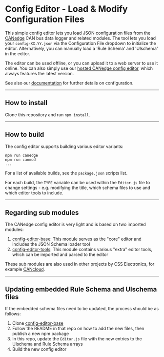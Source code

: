 # Config Editor - Load & Modify Configuration Files

This simple config editor lets you load JSON configuration files from the [CANedge](https://www.csselectronics.com/) CAN bus data logger and related modules. The tool lets you load your `config-XX.YY.json` via the Configuration File dropdown to initialize the editor. Alternatively, you can manually load a 'Rule Schema' and 'UIschema' in the editor.

The editor can be used offline, or you can upload it to a web server to use it online. You can also simply use our [hosted CANedge config editor](https://canlogger.csselectronics.com/simple-editor/#/), which always features the latest version.

See also our [documentation](https://www.csselectronics.com/screen/page/can-logger-resources) for further details on configuration. 

----

## How to install
Clone this repository and run `npm install`. 

----

## How to build
The config editor supports building various editor variants:
```
npm run canedge 
npm run canmod 
...
```

For a list of available builds, see the `package.json` scripts list. 

For each build, the `TYPE` variable can be used within the `Editor.js` file to change settings - e.g. modifying the title, which schema files to use and which editor tools to include.

----

## Regarding sub modules
The CANedge config editor is very light and is based on two imported modules: 

1. [config-editor-base](https://github.com/CSS-Electronics/config-editor-base): This module serves as the "core" editor and includes the JSON Schema loader tool
2. [config-editor-tools](https://github.com/CSS-Electronics/config-editor-tools): This module contains various "extra" editor tools, which can be imported and parsed to the editor

These sub modules are also used in other projects by CSS Electronics, for example [CANcloud](https://github.com/CSS-Electronics/cancloud).

----

## Updating embedded Rule Schema and UIschema files
If the embedded schema files need to be updated, the process should be as follows:
1. Clone [config-editor-base](https://github.com/CSS-Electronics/config-editor-base)
2. Follow the README in that repo on how to add the new files, then publish a new npm package 
3. In this repo, update the `Editor.js` file with the new entries to the UIschema and Rule Schema arrays
4. Build the new config editor